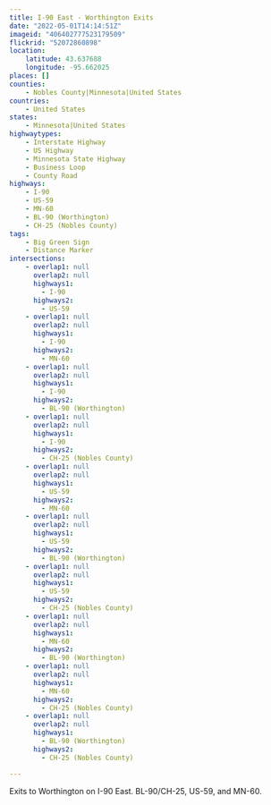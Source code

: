 ```yaml
---
title: I-90 East - Worthington Exits
date: "2022-05-01T14:14:51Z"
imageid: "406402777523179509"
flickrid: "52072860898"
location:
    latitude: 43.637688
    longitude: -95.662025
places: []
counties:
    - Nobles County|Minnesota|United States
countries:
    - United States
states:
    - Minnesota|United States
highwaytypes:
    - Interstate Highway
    - US Highway
    - Minnesota State Highway
    - Business Loop
    - County Road
highways:
    - I-90
    - US-59
    - MN-60
    - BL-90 (Worthington)
    - CH-25 (Nobles County)
tags:
    - Big Green Sign
    - Distance Marker
intersections:
    - overlap1: null
      overlap2: null
      highways1:
        - I-90
      highways2:
        - US-59
    - overlap1: null
      overlap2: null
      highways1:
        - I-90
      highways2:
        - MN-60
    - overlap1: null
      overlap2: null
      highways1:
        - I-90
      highways2:
        - BL-90 (Worthington)
    - overlap1: null
      overlap2: null
      highways1:
        - I-90
      highways2:
        - CH-25 (Nobles County)
    - overlap1: null
      overlap2: null
      highways1:
        - US-59
      highways2:
        - MN-60
    - overlap1: null
      overlap2: null
      highways1:
        - US-59
      highways2:
        - BL-90 (Worthington)
    - overlap1: null
      overlap2: null
      highways1:
        - US-59
      highways2:
        - CH-25 (Nobles County)
    - overlap1: null
      overlap2: null
      highways1:
        - MN-60
      highways2:
        - BL-90 (Worthington)
    - overlap1: null
      overlap2: null
      highways1:
        - MN-60
      highways2:
        - CH-25 (Nobles County)
    - overlap1: null
      overlap2: null
      highways1:
        - BL-90 (Worthington)
      highways2:
        - CH-25 (Nobles County)

---
```

Exits to Worthington on I-90 East.  BL-90/CH-25, US-59, and MN-60.